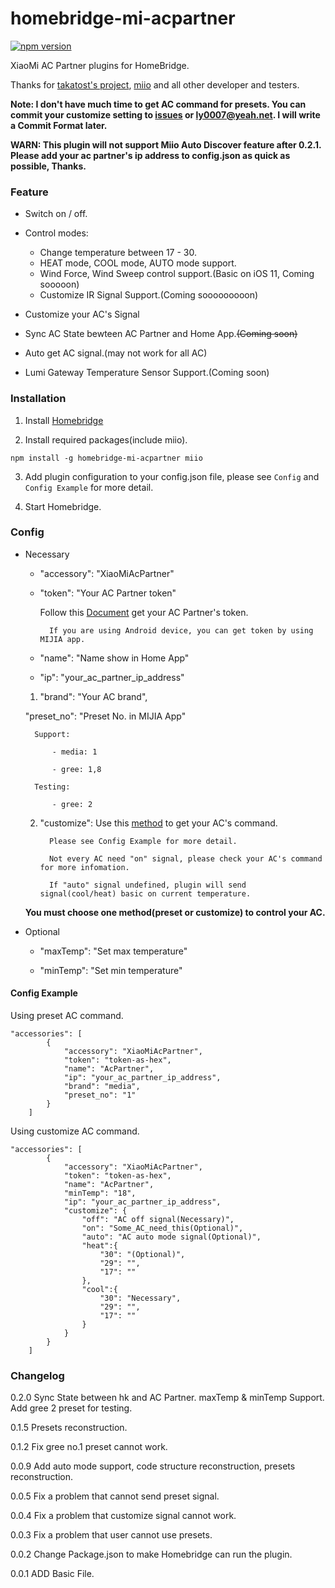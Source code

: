 # homebridge-mi-acpartner
[![npm version](https://badge.fury.io/js/homebridge-mi-acpartner.svg)](https://badge.fury.io/js/homebridge-mi-acpartner)

XiaoMi AC Partner plugins for HomeBridge.

Thanks for [takatost's project](https://github.com/takatost/homebridge-mi-ac-partner),  [miio](https://github.com/aholstenson/miio) and all other developer and testers.

**Note: I don't have much time to get AC command for presets. You can commit your customize setting to [issues](https://github.com/LASER-Yi/homebridge-mi-acpartner/issues) or ly0007@yeah.net. I will write a Commit Format later.**

**WARN: This plugin will not support Miio Auto Discover feature after 0.2.1. Please add your ac partner's ip address to config.json as quick as possible, Thanks.**

### Feature

* Switch on / off.

* Control modes:

  - Change temperature between 17 - 30.
  - HEAT mode, COOL mode, AUTO mode support.
  - Wind Force, Wind Sweep control support.(Basic on iOS 11, Coming sooooon)
  - Customize IR Signal Support.(Coming sooooooooon)

* Customize your AC's Signal

* Sync AC State bewteen AC Partner and Home App.~~(Coming soon)~~

* Auto get AC signal.(may not work for all AC)

* Lumi Gateway Temperature Sensor Support.(Coming soon)


### Installation

1. Install [Homebridge](https://github.com/nfarina/homebridge)

2. Install required packages(include miio).

```
npm install -g homebridge-mi-acpartner miio
```

3. Add plugin configuration to your config.json file, please see ``Config`` and ``Config Example`` for more detail.

4. Start Homebridge.

### Config

* Necessary

    * "accessory": "XiaoMiAcPartner"

    * "token": "Your AC Partner token"

      Follow this [Document](https://github.com/aholstenson/miio/blob/master/docs/management.md#getting-the-token-of-a-device) get your AC Partner's token.

            If you are using Android device, you can get token by using MIJIA app.

    * "name": "Name show in Home App"

    * "ip": "your_ac_partner_ip_address"

    1. "brand": "Your AC brand",

    "preset_no": "Preset No. in MIJIA App"

        Support:

            - media: 1 

            - gree: 1,8

        Testing:

            - gree: 2

    2. "customize":
       Use this [method](https://github.com/aholstenson/miio/blob/master/docs/protocol.md#) to get your AC's command.

             Please see Config Example for more detail.

             Not every AC need "on" signal, please check your AC's command for more infomation.

             If "auto" signal undefined, plugin will send signal(cool/heat) basic on current temperature.

    **You must choose one method(preset or customize) to control your AC.**


* Optional

    * "maxTemp": "Set max temperature"

    * "minTemp": "Set min temperature"

#### Config Example

Using preset AC command.

```
"accessories": [
        {
            "accessory": "XiaoMiAcPartner",
            "token": "token-as-hex",
            "name": "AcPartner",
            "ip": "your_ac_partner_ip_address",
            "brand": "media",
            "preset_no": "1"
        }
    ]
```

Using customize AC command.

```
"accessories": [
        {
            "accessory": "XiaoMiAcPartner",
            "token": "token-as-hex",
            "name": "AcPartner",
            "minTemp": "18",
            "ip": "your_ac_partner_ip_address",
            "customize": {
                "off": "AC off signal(Necessary)",
                "on": "Some_AC_need_this(Optional)",
                "auto": "AC auto mode signal(Optional)",
                "heat":{
                    "30": "(Optional)",
                    "29": "",
                    "17": ""
                },
                "cool":{
                    "30": "Necessary",
                    "29": "",
                    "17": ""
                }
            }
        }
    ]
```

### Changelog
  0.2.0
  Sync State between hk and AC Partner. maxTemp & minTemp Support. Add gree 2 preset for testing.

  0.1.5
  Presets reconstruction. 

  0.1.2
  Fix gree no.1 preset cannot work.

  0.0.9
  Add auto mode support, code structure reconstruction, presets reconstruction.

  0.0.5
  Fix a problem that cannot send preset signal.

  0.0.4
  Fix a problem that customize signal cannot work.

  0.0.3
  Fix a problem that user cannot use presets.

  0.0.2
  Change Package.json to make Homebridge can run the plugin.

  0.0.1
  ADD Basic File.
